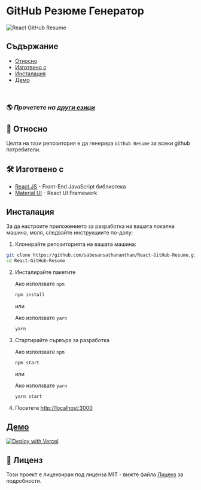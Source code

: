 # GitHub Резюме Генератор

![React GitHub Resume](../src/assets/readme/screenshot.png)

## Съдържание

- [Относно](#about)
- [Изготвено с](#built-with)
- [Инсталация](#installation)
- [Демо](#live-demo)

<br>

### 🌎 _Прочетете на [други езици](./Translations.md)_

<h2 id='about'>🤔 Относно</h2>

Целта на тази репозитория е да генерира `Github Resume` за всеки github потребители.

<h2 id='built-with'>🛠️ Изготвено с</h2>

- [React JS](https://reactjs.org/) - Front-End JavaScript библиотека
- [Material UI](https://material-ui.com/) - React UI Framework

<h2 id='installation'>Инсталация</h2>

За да настроите приложението за разработка на вашата локална машина, моля, следвайте инструкциите по-долу:

1. Клонирайте репозиторията на вашата машина:

```bash
git clone https://github.com/sabesansathananthan/React-GitHub-Resume.git
cd React-GitHub-Resume
```

2. Инсталирайте пакетите

   Ако използвате `npm`

   ```bash
   npm install
   ```

   или

   Ако използвате `yarn`

   ```bash
   yarn
   ```

3. Стартирайте сървъра за разработка

   Ако използвате `npm`

   ```bash
   npm start
   ```

   или

   Ако използвате `yarn`

   ```bash
   yarn start
   ```

4. Посетете <http://localhost:3000>

<h2 id='live-demo'><a href="https://react-github-resume.vercel.app/">Демо</a></h2>

[![Deploy with Vercel](https://vercel.com/button)](https://vercel.com/new/git/external?repository-url=https://github.com/sabesansathananthan/React-GitHub-Resume)

## 📄 Лиценз

Този проект е лицензиран под лиценза MIT - вижте файла [Лиценз](../LICENSE) за подробности.
